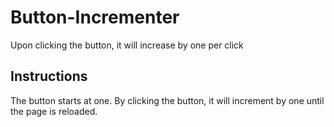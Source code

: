 # Button-Incrementer
 Upon clicking the button, it will increase by one per click

 ## Instructions
 The button starts at one.
 By clicking the button, it will increment by one until the page is reloaded.
